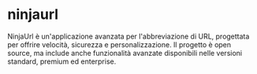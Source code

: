 # ninjaurl
NinjaUrl è un'applicazione avanzata per l'abbreviazione di URL, progettata per offrire velocità, sicurezza e personalizzazione. Il progetto è open source, ma include anche funzionalità avanzate disponibili nelle versioni standard, premium ed enterprise.
